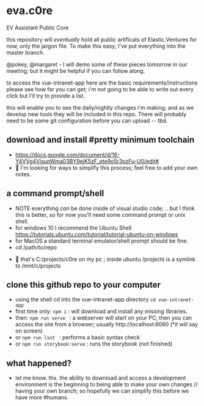 # eva.c0re
EV Assistant Public Core

this repository will *eventually* hold all public artificats of Elastic.Ventures
for now, only the jargon file.  To make this easy; I've put everything into the master
branch. 

@pokey, @margaret - 
I will demo some of these pieces tomorrow in our meeting; but it might be helpful if you can follow along.   

to access the vue-intranet-app here are the basic requirements/instructions
please see how far you can get; i'm not going to be able to write out every click
but I'll try to provide a list.

this will enable you to see the daily/nightly changes i'm making; and as we develop
new tools they will be included in this repo.  There will probably need to be some 
git configuration before you can upload -- tbd. 

## download and install #pretty minimum toolchain
* https://docs.google.com/document/d/16-Y4VVg4VisunWma03BY9ejK5zF_ete9o5r3ozFu-U0/edit#
* 🚀 I'm looking for ways to simplify this process; feel free to add your own notes.

## a command prompt/shell 
* NOTE everything *can* be done inside of visual studio code; .. but I think this is better, so for now you'll need some command prompt or unix shell. 
* for windows 10 I recommend the Ubuntu Shell
  https://tutorials.ubuntu.com/tutorial/tutorial-ubuntu-on-windows
* for MacOS a standard terminal emulator/shell prompt should be fine. 
* cd /path/to/repo   
- 🚀 that's C:\/projects/c0re on my pc ; inside ubuntu /projects is a symlink to /mnt/c/projects

## clone this github repo to your computer
- using the shell cd into the vue-intranet-app directory ```cd vue-intranet-app```
- first time only: ```npm i``` : will download and install any missing libraries. 
- then: ```npm run serve ``` : a webserver will start on your PC; then you can access the site  from a browser; usually http://localhost:8080 (*it will say on screen)
- or ```npm run lint ``` : performs a basic syntax check
- or ```npm run storybook:serve``` : runs the storybook (not finished)

## what happened?
- let me know. thx.  the ability to download and access a development environment is
the beginning to being able to make your own changes // having your own branch; 
so hopefully we can simplify this before we have more #humans.
